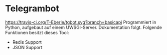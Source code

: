 # Telegrambot
https://travis-ci.org/T-Eberle/tgbot.svg?branch=basicapi
Programmiert in Python, aufgebaut auf einem UWSGI-Server. Dokumentation folgt.
Folgende Funktionen besitzt dieses Tool:
- Redis Support
- JSON Support

